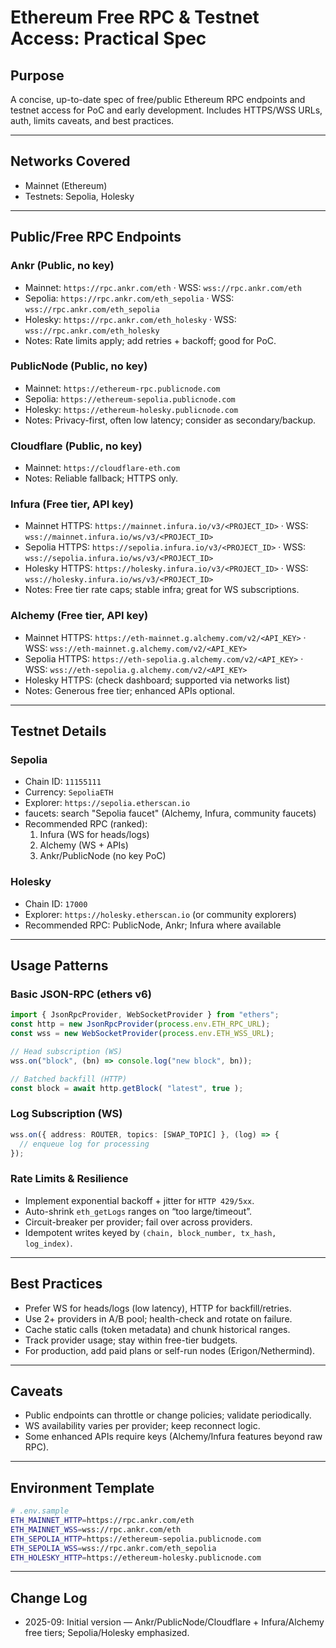 # Ethereum Free RPC & Testnet Access: Practical Spec

## Purpose
A concise, up-to-date spec of free/public Ethereum RPC endpoints and testnet access for PoC and early development. Includes HTTPS/WSS URLs, auth, limits caveats, and best practices.

---

## Networks Covered
- Mainnet (Ethereum)
- Testnets: Sepolia, Holesky

---

## Public/Free RPC Endpoints

### Ankr (Public, no key)
- Mainnet: `https://rpc.ankr.com/eth` · WSS: `wss://rpc.ankr.com/eth`
- Sepolia: `https://rpc.ankr.com/eth_sepolia` · WSS: `wss://rpc.ankr.com/eth_sepolia`
- Holesky: `https://rpc.ankr.com/eth_holesky` · WSS: `wss://rpc.ankr.com/eth_holesky`
- Notes: Rate limits apply; add retries + backoff; good for PoC.

### PublicNode (Public, no key)
- Mainnet: `https://ethereum-rpc.publicnode.com`
- Sepolia: `https://ethereum-sepolia.publicnode.com`
- Holesky: `https://ethereum-holesky.publicnode.com`
- Notes: Privacy-first, often low latency; consider as secondary/backup.

### Cloudflare (Public, no key)
- Mainnet: `https://cloudflare-eth.com`
- Notes: Reliable fallback; HTTPS only.

### Infura (Free tier, API key)
- Mainnet HTTPS: `https://mainnet.infura.io/v3/<PROJECT_ID>` · WSS: `wss://mainnet.infura.io/ws/v3/<PROJECT_ID>`
- Sepolia HTTPS: `https://sepolia.infura.io/v3/<PROJECT_ID>` · WSS: `wss://sepolia.infura.io/ws/v3/<PROJECT_ID>`
- Holesky HTTPS: `https://holesky.infura.io/v3/<PROJECT_ID>` · WSS: `wss://holesky.infura.io/ws/v3/<PROJECT_ID>`
- Notes: Free tier rate caps; stable infra; great for WS subscriptions.

### Alchemy (Free tier, API key)
- Mainnet HTTPS: `https://eth-mainnet.g.alchemy.com/v2/<API_KEY>` · WSS: `wss://eth-mainnet.g.alchemy.com/v2/<API_KEY>`
- Sepolia HTTPS: `https://eth-sepolia.g.alchemy.com/v2/<API_KEY>` · WSS: `wss://eth-sepolia.g.alchemy.com/v2/<API_KEY>`
- Holesky HTTPS: (check dashboard; supported via networks list)
- Notes: Generous free tier; enhanced APIs optional.

---

## Testnet Details

### Sepolia
- Chain ID: `11155111`
- Currency: `SepoliaETH`
- Explorer: `https://sepolia.etherscan.io`
- faucets: search "Sepolia faucet" (Alchemy, Infura, community faucets)
- Recommended RPC (ranked):
  1. Infura (WS for heads/logs)
  2. Alchemy (WS + APIs)
  3. Ankr/PublicNode (no key PoC)

### Holesky
- Chain ID: `17000`
- Explorer: `https://holesky.etherscan.io` (or community explorers)
- Recommended RPC: PublicNode, Ankr; Infura where available

---

## Usage Patterns

### Basic JSON-RPC (ethers v6)
```ts
import { JsonRpcProvider, WebSocketProvider } from "ethers";
const http = new JsonRpcProvider(process.env.ETH_RPC_URL);
const wss = new WebSocketProvider(process.env.ETH_WSS_URL);

// Head subscription (WS)
wss.on("block", (bn) => console.log("new block", bn));

// Batched backfill (HTTP)
const block = await http.getBlock( "latest", true );
```

### Log Subscription (WS)
```ts
wss.on({ address: ROUTER, topics: [SWAP_TOPIC] }, (log) => {
  // enqueue log for processing
});
```

### Rate Limits & Resilience
- Implement exponential backoff + jitter for `HTTP 429/5xx`.
- Auto-shrink `eth_getLogs` ranges on “too large/timeout”.
- Circuit-breaker per provider; fail over across providers.
- Idempotent writes keyed by `(chain, block_number, tx_hash, log_index)`.

---

## Best Practices
- Prefer WS for heads/logs (low latency), HTTP for backfill/retries.
- Use 2+ providers in A/B pool; health-check and rotate on failure.
- Cache static calls (token metadata) and chunk historical ranges.
- Track provider usage; stay within free-tier budgets.
- For production, add paid plans or self-run nodes (Erigon/Nethermind).

---

## Caveats
- Public endpoints can throttle or change policies; validate periodically.
- WS availability varies per provider; keep reconnect logic.
- Some enhanced APIs require keys (Alchemy/Infura features beyond raw RPC).

---

## Environment Template
```bash
# .env.sample
ETH_MAINNET_HTTP=https://rpc.ankr.com/eth
ETH_MAINNET_WSS=wss://rpc.ankr.com/eth
ETH_SEPOLIA_HTTP=https://ethereum-sepolia.publicnode.com
ETH_SEPOLIA_WSS=wss://rpc.ankr.com/eth_sepolia
ETH_HOLESKY_HTTP=https://ethereum-holesky.publicnode.com
```

---

## Change Log
- 2025-09: Initial version — Ankr/PublicNode/Cloudflare + Infura/Alchemy free tiers; Sepolia/Holesky emphasized.
